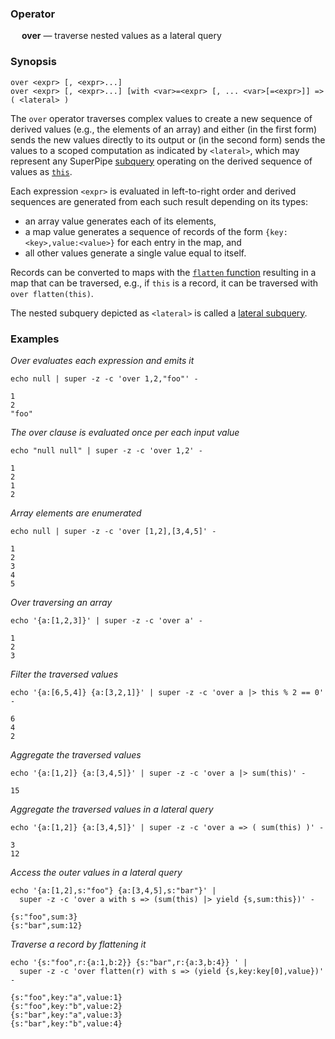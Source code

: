 ### Operator

&emsp; **over** &mdash; traverse nested values as a lateral query

### Synopsis

```
over <expr> [, <expr>...]
over <expr> [, <expr>...] [with <var>=<expr> [, ... <var>[=<expr>]] => ( <lateral> )
```
The `over` operator traverses complex values to create a new sequence
of derived values (e.g., the elements of an array) and either
(in the first form) sends the new values directly to its output or
(in the second form) sends the values to a scoped computation as indicated
by `<lateral>`, which may represent any SuperPipe [subquery](../lateral-subqueries) operating on the
derived sequence of values as [`this`](../pipeline-model#the-special-value-this).

Each expression `<expr>` is evaluated in left-to-right order and derived sequences are
generated from each such result depending on its types:
* an array value generates each of its elements,
* a map value generates a sequence of records of the form `{key:<key>,value:<value>}` for each
entry in the map, and
* all other values generate a single value equal to itself.

Records can be converted to maps with the [`flatten` function](../functions/flatten)
resulting in a map that can be traversed,
e.g., if `this` is a record, it can be traversed with `over flatten(this)`.

The nested subquery depicted as `<lateral>` is called a [lateral subquery](../lateral-subqueries).

### Examples

_Over evaluates each expression and emits it_
```mdtest-command
echo null | super -z -c 'over 1,2,"foo"' -
```

```mdtest-output
1
2
"foo"
```
_The over clause is evaluated once per each input value_
```mdtest-command
echo "null null" | super -z -c 'over 1,2' -
```

```mdtest-output
1
2
1
2
```
_Array elements are enumerated_
```mdtest-command
echo null | super -z -c 'over [1,2],[3,4,5]' -
```

```mdtest-output
1
2
3
4
5
```
_Over traversing an array_
```mdtest-command
echo '{a:[1,2,3]}' | super -z -c 'over a' -
```

```mdtest-output
1
2
3
```
_Filter the traversed values_

```mdtest-command
echo '{a:[6,5,4]} {a:[3,2,1]}' | super -z -c 'over a |> this % 2 == 0' -
```

```mdtest-output
6
4
2
```
_Aggregate the traversed values_

```mdtest-command
echo '{a:[1,2]} {a:[3,4,5]}' | super -z -c 'over a |> sum(this)' -
```

```mdtest-output
15
```
_Aggregate the traversed values in a lateral query_
```mdtest-command
echo '{a:[1,2]} {a:[3,4,5]}' | super -z -c 'over a => ( sum(this) )' -
```

```mdtest-output
3
12
```
_Access the outer values in a lateral query_
```mdtest-command
echo '{a:[1,2],s:"foo"} {a:[3,4,5],s:"bar"}' |
  super -z -c 'over a with s => (sum(this) |> yield {s,sum:this})' -
```

```mdtest-output
{s:"foo",sum:3}
{s:"bar",sum:12}
```
_Traverse a record by flattening it_
```mdtest-command
echo '{s:"foo",r:{a:1,b:2}} {s:"bar",r:{a:3,b:4}} ' |
  super -z -c 'over flatten(r) with s => (yield {s,key:key[0],value})' -
```

```mdtest-output
{s:"foo",key:"a",value:1}
{s:"foo",key:"b",value:2}
{s:"bar",key:"a",value:3}
{s:"bar",key:"b",value:4}
```
